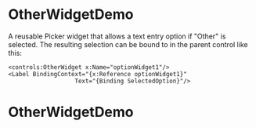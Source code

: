 # OtherWidgetDemo

A reusable Picker widget that allows a text entry option if "Other" is selected. The resulting selection can be bound to in the parent control like this:

```
<controls:OtherWidget x:Name="optionWidget1"/>
<Label BindingContext="{x:Reference optionWidget1}"
                   Text="{Binding SelectedOption}"/>
```
# OtherWidgetDemo
